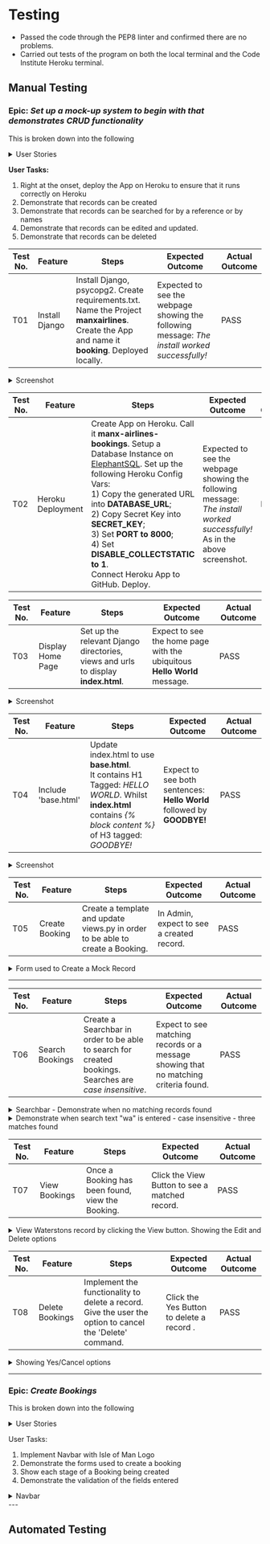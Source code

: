 # Testing

+ Passed the code through the PEP8 linter and confirmed there are no problems.
+ Carried out tests of the program on both the local terminal and the Code Institute Heroku terminal.
  
## Manual Testing

### Epic: *Set up a mock-up system to begin with that demonstrates CRUD functionality*

This is broken down into the following

<details>
  <summary>User Stories</summary>

![image](https://github.com/DelroyGayle/manx-airlines-booking-system-p4/assets/91061592/a542b30f-f782-4cf1-a2b2-c8fdfa597f5c)

</details>

**User Tasks:**
1. Right at the onset, deploy the App on Heroku to ensure that it runs correctly on Heroku
2. Demonstrate that records can be created
3. Demonstrate that records can be searched for by a reference or by names
4. Demonstrate that records can be edited and updated.
5. Demonstrate that records can be deleted


| Test No. | Feature        | Steps        | Expected Outcome  | Actual Outcome |
| ------------- | ------------- | -------------    | ------------- | ------------- |
| T01 | Install Django  | Install Django, psycopg2. Create requirements.txt. Name the Project **manxairlines**. Create the App and name it **booking**. Deployed locally. | Expected to see the webpage showing the following message: *The install worked successfully!* | PASS |

<details>
<summary>Screenshot</summary>

  ![image](https://github.com/DelroyGayle/manx-airlines-booking-system-p4/assets/91061592/9fab1caa-a916-4c8e-a733-0e420a65d671)
  
</details>

| Test No. | Feature        | Steps        | Expected Outcome  | Actual Outcome |
| ------------- | ------------- | -------------    | ------------- | ------------- |
| T02 | Heroku Deployment  | Create App on Heroku. Call it **manx-airlines-bookings**. Setup a Database Instance on [ElephantSQL](https://www.elephantsql.com/). Set up the following Heroku Config Vars: <br>1) Copy the generated URL into **DATABASE_URL**; <br>2) Copy Secret Key into **SECRET_KEY**; <br>3) Set **PORT to 8000**; <br>4) Set **DISABLE_COLLECTSTATIC to 1**. <br>Connect Heroku App to GitHub. Deploy. | Expected to see the webpage showing the following message: *The install worked successfully!* As in the above screenshot. | PASS |

| Test No. | Feature        | Steps        | Expected Outcome  | Actual Outcome |
| ------------- | ------------- | -------------    | ------------- | ------------- |
| T03 | Display Home Page  | Set up the relevant Django directories, views and urls to display **index.html**. | Expect to see the home page with the ubiquitous **Hello World** message. | PASS |

<details>
<summary>Screenshot</summary>
  
![image](https://github.com/DelroyGayle/manx-airlines-booking-system-p4/assets/91061592/5e82ae15-1dfd-4424-8fef-71d027c6dc3f)


</details>

| Test No. | Feature        | Steps        | Expected Outcome  | Actual Outcome |
| ------------- | ------------- | -------------    | ------------- | ------------- |
| T04 | Include 'base.html' | Update index.html to use **base.html**.<br>It contains H1 Tagged: *HELLO WORLD*. Whilst **index.html** contains  *{% block content %}* of H3 tagged: *GOODBYE!* | Expect to see both sentences:<br>**Hello World** followed by **GOODBYE!** | PASS |

<details>
<summary>Screenshot</summary>
  
![image](https://github.com/DelroyGayle/manx-airlines-booking-system-p4/assets/91061592/fba9f7f3-008d-48c9-aea0-4dca6f7312a4)

</details>


| Test No. | Feature        | Steps        | Expected Outcome  | Actual Outcome |
| ------------- | ------------- | -------------    | ------------- | ------------- |
| T05 | Create Booking | Create a template and update views.py in order to be able to create a Booking.| In Admin, expect to see a created record. | PASS |

<details>
<summary>Form used to Create a Mock Record</summary>
  
![image](https://github.com/DelroyGayle/manx-airlines-booking-system-p4/assets/91061592/0e2e9151-74af-401b-a791-bb95c8b220bc)

<summary>Admin Views showing that the Record had been created</summary>

![image](https://github.com/DelroyGayle/manx-airlines-booking-system-p4/assets/91061592/526f16b7-c657-4a5e-914f-ca5bfd9ec438)

![image](https://github.com/DelroyGayle/manx-airlines-booking-system-p4/assets/91061592/d510ad5b-ccca-4788-b653-2b99a1c660c4)

</details>

----

| Test No. | Feature        | Steps        | Expected Outcome  | Actual Outcome |
| ------------- | ------------- | -------------    | ------------- | ------------- |
| T06 | Search Bookings | Create a Searchbar in order to be able to search for created bookings. Searches are *case insensitive*. | Expect to see matching records or a message showing that no matching criteria found. | PASS |

<details>
<summary>Searchbar - Demonstrate when no matching records found</summary>
  
![image](https://github.com/DelroyGayle/manx-airlines-booking-system-p4/assets/91061592/bee4f3f5-abcc-4959-b767-cd5067f5294f)

</details>

<details>
<summary>Demonstrate when search text "wa" is entered - case insensitive - three matches found</summary>
  
  ![image](https://github.com/DelroyGayle/manx-airlines-booking-system-p4/assets/91061592/2bc24dc8-5c36-41b8-b98a-d94af6e71cf8)

</details>

| Test No. | Feature        | Steps        | Expected Outcome  | Actual Outcome |
| ------------- | ------------- | -------------    | ------------- | ------------- |
| T07 | View Bookings | Once a Booking has been found, view the Booking. | Click the View Button to see a matched record. | PASS |

<details>
  <summary>View Waterstons record by clicking the View button. Showing the Edit and Delete options</summary>

  ![image](https://github.com/DelroyGayle/manx-airlines-booking-system-p4/assets/91061592/a4a584fd-6e97-4fa7-8294-297a28fd8c6f)

</details>


| Test No. | Feature        | Steps        | Expected Outcome  | Actual Outcome |
| ------------- | ------------- | -------------    | ------------- | ------------- |
| T08 | Delete Bookings | Implement the functionality to delete a record. Give the user the option to cancel the 'Delete' command. | Click the Yes Button to delete a record . | PASS |

<details>
  <summary>Showing Yes/Cancel options</summary> 

  ![image](https://github.com/DelroyGayle/manx-airlines-booking-system-p4/assets/91061592/8e9b2c0c-4789-47a8-a075-adff7f57fd51)

  <summary>Record deleted - originally three records, now two</summary>

  ![image](https://github.com/DelroyGayle/manx-airlines-booking-system-p4/assets/91061592/5a5a41e4-026d-41aa-8111-230e4239f7e7)

  <summary>Delete the other two - confirm that there are no further records that match "wa"</summary>

![image](https://github.com/DelroyGayle/manx-airlines-booking-system-p4/assets/91061592/c357e514-2256-48f9-9101-083a353c51f4)

</details>

----

### Epic: *Create Bookings*

This is broken down into the following
<details>
  <summary>User Stories</summary>

  ![image](https://github.com/DelroyGayle/manx-airlines-booking-system-p4/assets/91061592/d02560ce-863d-46e5-b13d-90082efb77a5)

</details>

User Tasks:
1. Implement Navbar with Isle of Man Logo
2. Demonstrate the forms used to create a booking
3. Show each stage of a Booking being created
4. Demonstrate the validation of the fields entered

<details>
  <summary>Navbar</summary>

  ![image](https://github.com/DelroyGayle/manx-airlines-booking-system-p4/assets/91061592/94f86cd6-17c0-4488-8ca5-39fbb4525f7c)

</details>
---

## Automated Testing
